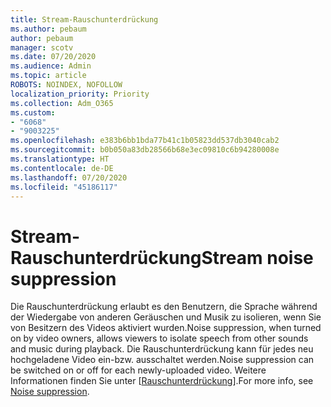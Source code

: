 ```yaml
---
title: Stream-Rauschunterdrückung
ms.author: pebaum
author: pebaum
manager: scotv
ms.date: 07/20/2020
ms.audience: Admin
ms.topic: article
ROBOTS: NOINDEX, NOFOLLOW
localization_priority: Priority
ms.collection: Adm_O365
ms.custom:
- "6068"
- "9003225"
ms.openlocfilehash: e383b6bb1bda77b41c1b05823dd537db3040cab2
ms.sourcegitcommit: b0b050a83db28566b68e3ec09810c6b94280008e
ms.translationtype: HT
ms.contentlocale: de-DE
ms.lasthandoff: 07/20/2020
ms.locfileid: "45186117"
---
```

# <a name="stream-noise-suppression"></a><span data-ttu-id="f5111-102">Stream-Rauschunterdrückung</span><span class="sxs-lookup"><span data-stu-id="f5111-102">Stream noise suppression</span></span>

<span data-ttu-id="f5111-103">Die Rauschunterdrückung erlaubt es den Benutzern, die Sprache während der Wiedergabe von anderen Geräuschen und Musik zu isolieren, wenn Sie von Besitzern des Videos aktiviert wurden.</span><span class="sxs-lookup"><span data-stu-id="f5111-103">Noise suppression, when turned on by video owners, allows viewers to isolate speech from other sounds and music during playback.</span></span> <span data-ttu-id="f5111-104">Die Rauschunterdrückung kann für jedes neu hochgeladene Video ein-bzw. ausschaltet werden.</span><span class="sxs-lookup"><span data-stu-id="f5111-104">Noise suppression can be switched on or off for each newly-uploaded video.</span></span> <span data-ttu-id="f5111-105">Weitere Informationen finden Sie unter [[Rauschunterdrückung](https://docs.microsoft.com/stream/noise-suppression)].</span><span class="sxs-lookup"><span data-stu-id="f5111-105">For more info, see [Noise suppression](https://docs.microsoft.com/stream/noise-suppression).</span></span>